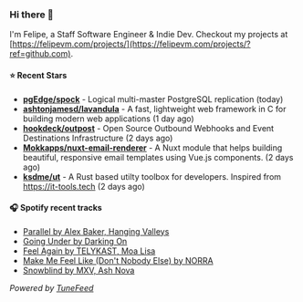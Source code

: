 ### Hi there 👋

I'm Felipe, a Staff Software Engineer & Indie Dev. Checkout my projects at [https://felipevm.com/projects/](https://felipevm.com/projects/?ref=github.com).

#### ⭐ Recent Stars
- **[pgEdge/spock](https://github.com/pgEdge/spock)** - Logical multi-master PostgreSQL replication (today)
- **[ashtonjamesd/lavandula](https://github.com/ashtonjamesd/lavandula)** - A fast, lightweight web framework in C for building modern web applications (1 day ago)
- **[hookdeck/outpost](https://github.com/hookdeck/outpost)** - Open Source Outbound Webhooks and Event Destinations Infrastructure (2 days ago)
- **[Mokkapps/nuxt-email-renderer](https://github.com/Mokkapps/nuxt-email-renderer)** - A Nuxt module that helps building beautiful, responsive email templates using Vue.js components. (2 days ago)
- **[ksdme/ut](https://github.com/ksdme/ut)** - A Rust based utilty toolbox for developers. Inspired from https://it-tools.tech (2 days ago)

#### 🎧 Spotify recent tracks
- [Parallel by Alex Baker, Hanging Valleys](https://open.spotify.com/track/1snMkzVaRI1ENcXEne7OVE)
- [Going Under by Darking On](https://open.spotify.com/track/2JaNrKsTNCJl3RUSsIKcMT)
- [Feel Again by TELYKAST, Moa Lisa](https://open.spotify.com/track/7ycPxbAlnh9t5OqFduGMcM)
- [Make Me Feel Like (Don&#39;t Nobody Else) by NORRA](https://open.spotify.com/track/4oLNiCIVvGyoUt219VAshi)
- [Snowblind by MXV, Ash Nova](https://open.spotify.com/track/6yG3aCh1yuyjJEbNe7zBh8)

_Powered by [TuneFeed](https://tunefeed.app?ref=github.com)_
